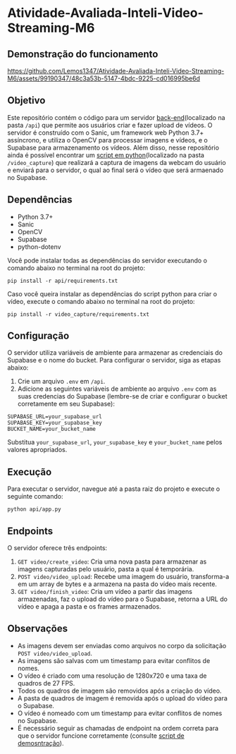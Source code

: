 # Atividade-Avaliada-Inteli-Video-Streaming-M6

## Demonstração do funcionamento

https://github.com/Lemos1347/Atividade-Avaliada-Inteli-Video-Streaming-M6/assets/99190347/48c3a53b-5147-4bdc-9225-cd016995be6d

## Objetivo

Este repositório contém o código para um servidor [back-end](/api/)(localizado na pasta `/api`) que permite aos usuários criar e fazer upload de vídeos. O servidor é construído com o Sanic, um framework web Python 3.7+ assíncrono, e utiliza o OpenCV para processar imagens e vídeos, e o Supabase para armazenamento os vídeos. Além disso, nesse repositório ainda é possível encontrar um [script em python](/video_capture/)(localizado na pasta `/video_capture`) que realizará a captura de imagens da webcam do usuário e enviará para o servidor, o qual ao final será o vídeo que será armaenado no Supabase.

## Dependências

- Python 3.7+
- Sanic
- OpenCV
- Supabase
- python-dotenv

Você pode instalar todas as dependências do servidor executando o comando abaixo no terminal na root do projeto:

```shell
pip install -r api/requirements.txt
```

Caso você queira instalar as dependências do script python para criar o vídeo, execute o comando abaixo no terminal na root do projeto:

```shell
pip install -r video_capture/requirements.txt
```

## Configuração

O servidor utiliza variáveis de ambiente para armazenar as credenciais do Supabase e o nome do bucket. Para configurar o servidor, siga as etapas abaixo:

1. Crie um arquivo `.env` em `/api`.
2. Adicione as seguintes variáveis de ambiente ao arquivo `.env` com as suas credencias do Supabase (lembre-se de criar e configurar o bucket corretamente em seu Supabase):

```env
SUPABASE_URL=your_supabase_url
SUPABASE_KEY=your_supabase_key
BUCKET_NAME=your_bucket_name
```

Substitua `your_supabase_url`, `your_supabase_key` e `your_bucket_name` pelos valores apropriados.

## Execução

Para executar o servidor, navegue até a pasta raiz do projeto e execute o seguinte comando:

```shell
python api/app.py
```

## Endpoints

O servidor oferece três endpoints:

1. `GET video/create_video`: Cria uma nova pasta para armazenar as imagens capturadas pelo usuário, pasta a qual é temporária.
2. `POST video/video_upload`: Recebe uma imagem do usuário, transforma-a em um array de bytes e a armazena na pasta do vídeo mais recente.
3. `GET video/finish_video`: Cria um vídeo a partir das imagens armazenadas, faz o upload do vídeo para o Supabase, retorna a URL do vídeo e apaga a pasta e os frames armazenados.

## Observações

- As imagens devem ser enviadas como arquivos no corpo da solicitação `POST video/video_upload`.
- As imagens são salvas com um timestamp para evitar conflitos de nomes.
- O vídeo é criado com uma resolução de 1280x720 e uma taxa de quadros de 27 FPS.
- Todos os quadros de imagem são removidos após a criação do vídeo.
- A pasta de quadros de imagem é removida após o upload do vídeo para o Supabase.
- O vídeo é nomeado com um timestamp para evitar conflitos de nomes no Supabase.
- É necessário seguir as chamadas de endpoint na ordem correta para que o servidor funcione corretamente (consulte [script de demosntração](./video_capture/main.py)).

